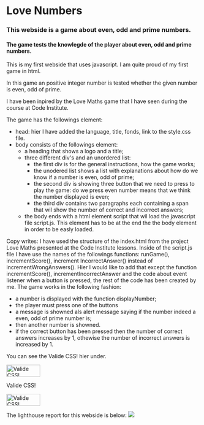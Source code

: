 # Love Numbers
### This webside is a game about even, odd and prime numbers.
#### The game tests the knowlegde of the player about even, odd and prime numbers.
This is my first webside that uses javascript. I am quite proud of my first game in html.

In this game an positive integer number is tested whether the given number is even, odd of prime.

I have been inpired by the Love Maths game that I have seen during the course at Code Institute.

The game has the followings element:
   - head: hier I have added the language, title, fonds, link to the style.css file.
   - body consists of the followings element:
      - a heading that shows a logo and a title;
      - three different div's and an unordered list:
         - the first div is for the general instructions, how the game works;
         - the unodered list shows a list with explanations about how do we know if a number is even, odd of prime;
         - the second div is showing three button that we need to press to play the game: do we press even number means that we think the number displayed is even;
         - the third div contains two paragraphs each containing a span that wil show the number of correct and incorrect answers;
     - the body ends with a html element script that wil load the javascript file script.js. This element has to be at the end the the body element in order to be easly loaded.

Copy writes:
I have used the structure of the index.html from the project Love Maths presented at the Code Institute lessons. 
Inside of the script.js file I have use the names of the followings functions: runGame(), incrementScore(), increment IncorrectAnswer() instead of incrementWrongAnswers().
Hier I would like to add that except the function  incrementScore(), incrementIncorrectAnswer and the code about event listener when a button is pressed, the rest of the code has been created by me.
The game works in the following fashion:
- a number is displayed with the function displayNumber;
- the player must press one of the buttons
- a message is showned als alert message saying if the number indeed a even, odd of prime number is;
- then another number is showned.  
- if the correct button has been pressed then the number of correct answers increases by 1, othewise the number of incorrect answers is increased by 1.


You can see the Valide CSS! hier under.
<p>
    <a href="https://jigsaw.w3.org/css-validator/check/referer">
        <img style="border:0;width:88px;height:31px"
            src="https://jigsaw.w3.org/css-validator/images/vcss"
            alt="Valide CSS!" />
    </a>
</p>
            
Valide CSS!
<p>
    <a href="https://jigsaw.w3.org/css-validator/check/referer">
        <img style="border:0;width:88px;height:31px"
            src="https://jigsaw.w3.org/css-validator/images/vcss-blue"
            alt="Valide CSS!" />
    </a>
</p>
        
The lighthouse report for this webside is below:
<img src="lighthouse_check.wegb">














